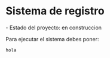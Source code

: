 <h1> Sistema de registro </h1>
- Estado del proyecto: en construccion

Para ejecutar el sistema debes poner:

```hola```
